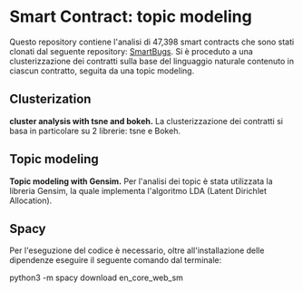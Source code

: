 # Smart Contract: topic modeling 

Questo repository contiene l'analisi di 47,398 smart contracts che sono stati clonati dal seguente repository: [SmartBugs](https://github.com/smartbugs/smartbugs-wild).
Si è proceduto a una clusterizzazione dei contratti sulla base del linguaggio naturale contenuto in ciascun contratto, seguita da una topic modeling.



## Clusterization
**cluster analysis with tsne and bokeh.**
La clusterizzazione dei contratti si basa in particolare su 2 librerie: tsne e Bokeh.




## Topic modeling 

**Topic modeling with Gensim.**
Per l'analisi dei topic è stata utilizzata la libreria Gensim, la quale implementa l'algoritmo LDA (Latent Dirichlet Allocation).

## Spacy
Per l'eseguzione del codice è necessario, oltre all'installazione delle 
dipendenze eseguire il seguente comando dal terminale:

python3 -m spacy download en_core_web_sm

